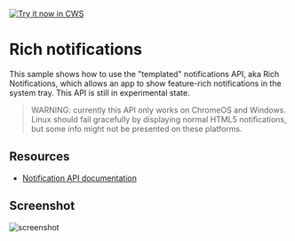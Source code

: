 <a target="_blank" href="https://chrome.google.com/webstore/detail/cndmbddaappldijonoekcdfdlhemhejm">![Try it now in CWS](https://raw.github.com/GoogleChrome/chrome-app-samples/master/tryitnowbutton.png "Click here to install this sample from the Chrome Web Store")</a>


# Rich notifications

This sample shows how to use the "templated" notifications API,
aka Rich Notifications, which allows an app to show feature-rich notifications
in the system tray. This API is still in experimental state.


> WARNING: currently this API only works on ChromeOS and Windows. Linux should fail gracefully by displaying normal HTML5 notifications, but some info might not be presented on these platforms.

## Resources

* [Notification API documentation](http://developer.chrome.com/apps/notifications.html)

## Screenshot

![screenshot](https://raw.github.com/GoogleChrome/chrome-app-samples/master/rich-notifications/assets/screenshot_1280_800.png)
